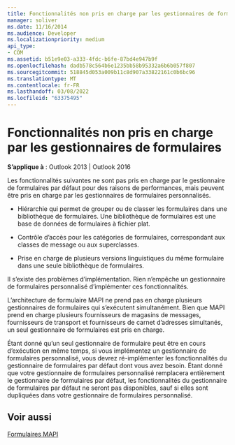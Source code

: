 ```yaml
---
title: Fonctionnalités non pris en charge par les gestionnaires de formulaires
manager: soliver
ms.date: 11/16/2014
ms.audience: Developer
ms.localizationpriority: medium
api_type:
- COM
ms.assetid: b51e9e03-a333-4fdc-b6fe-87bd4e947b9f
ms.openlocfilehash: dadb578c564b6e1235bb58b95332a6b6b057f807
ms.sourcegitcommit: 518845d053a009b11c8d907a33822161c0b6bc96
ms.translationtype: MT
ms.contentlocale: fr-FR
ms.lasthandoff: 03/08/2022
ms.locfileid: "63375495"
---
```

# <a name="capabilities-not-supported-by-form-managers"></a>Fonctionnalités non pris en charge par les gestionnaires de formulaires

  
  
**S’applique à** : Outlook 2013 | Outlook 2016 
  
Les fonctionnalités suivantes ne sont pas pris en charge par le gestionnaire de formulaires par défaut pour des raisons de performances, mais peuvent être pris en charge par les gestionnaires de formulaires personnalisés.
  
- Hiérarchie qui permet de grouper ou de classer les formulaires dans une bibliothèque de formulaires. Une bibliothèque de formulaires est une base de données de formulaires à fichier plat.
    
- Contrôle d’accès pour les catégories de formulaires, correspondant aux classes de message ou aux superclasses.
    
- Prise en charge de plusieurs versions linguistiques du même formulaire dans une seule bibliothèque de formulaires.
    
Il s’existe des problèmes d’implémentation. Rien n’empêche un gestionnaire de formulaires personnalisé d’implémenter ces fonctionnalités.
  
L’architecture de formulaire MAPI ne prend pas en charge plusieurs gestionnaires de formulaires qui s’exécutent simultanément. Bien que MAPI prend en charge plusieurs fournisseurs de magasins de messages, fournisseurs de transport et fournisseurs de carnet d’adresses simultanés, un seul gestionnaire de formulaires est pris en charge.
  
Étant donné qu’un seul gestionnaire de formulaire peut être en cours d’exécution en même temps, si vous implémentez un gestionnaire de formulaires personnalisé, vous devrez ré-implémenter les fonctionnalités du gestionnaire de formulaires par défaut dont vous avez besoin. Étant donné que votre gestionnaire de formulaires personnalisé remplacera entièrement le gestionnaire de formulaires par défaut, les fonctionnalités du gestionnaire de formulaires par défaut ne seront pas disponibles, sauf si elles sont dupliquées dans votre gestionnaire de formulaires personnalisé.
  
## <a name="see-also"></a>Voir aussi



[Formulaires MAPI](mapi-forms.md)

